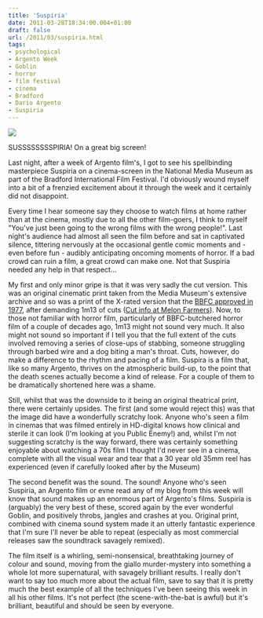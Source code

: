 ```yaml
---
title: 'Suspiria'
date: 2011-03-28T18:34:00.004+01:00
draft: false
url: /2011/03/suspiria.html
tags: 
- psychological
- Argento Week
- Goblin
- horror
- film festival
- cinema
- Bradford
- Dario Argento
- Suspiria
---
```


[![](https://blogger.googleusercontent.com/img/b/R29vZ2xl/AVvXsEgReUE_0fdyThSb-KEP9S0sP312dOCYnqiWK68q-TKsp_0VMVfUnY08H9eiusodCY4hL5rX3Lt4NZzF9pB5XY6FKDfd9Qh7IikG5hCECpXnYGoKmJBg-Pkc4yYtx5kG3vx_YtIsPeahD4Y/s640/suspiria_poster_03.jpg)](https://picasaweb.google.com/lh/photo/H6TvU8Nc9Wyicb2BW9B7NO54nN1RycrV_oQh2IHYfkI?feat=embedwebsite)  

  
  
SUSSSSSSSSPIRIA! On a great big screen!  
  
Last night, after a week of Argento film's, I got to see his spellbinding masterpiece Suspiria on a cinema-screen in the National Media Museum as part of the Bradford International Film Festival. I'd obviously wound myself into a bit of a frenzied excitement about it through the week and it certainly did not disappoint.  
  
Every time I hear someone say they choose to watch films at home rather than at the cinema, mostly due to all the other film-goers, I think to myself "You've just been going to the wrong films with the wrong people!". Last night's audience had almost all seen the film before and sat in captivated silence, tittering nervously at the occasional gentle comic moments and - even before fun - audibly anticipating oncoming moments of horror. If a bad crowd can ruin a film, a great crowd can make one. Not that Suspiria needed any help in that respect...  
  
My first and only minor gripe is that it was very sadly the cut version. This was an original cinematic print taken from the Media Museum's extensive archive and so was a print of the X-rated version that the [BBFC approved in 1977](http://www.bbfc.co.uk/AFF029305), after demanding 1m13 of cuts ([Cut info at Melon Farmers](https://melonfarmers.wordpress.com/tag/suspiria/)). Now, to those not familiar with horror film, particularly of BBFC\-butchered horror film of a couple of decades ago, 1m13 might not sound very much. It also might not sound so important if I tell you that the full extent of the cuts involved removing a series of close-ups of stabbing, someone struggling through barbed wire and a dog biting a man's throat. Cuts, however, do make a difference to the rhythm and pacing of a film. Suspira is a film that, like so many Argento, thrives on the atmospheric build-up, to the point that the death scenes actually become a kind of release. For a couple of them to be dramatically shortened here was a shame.  
  
Still, whilst that was the downside to it being an original theatrical print, there were certainly upsides. The first (and some would reject this) was that the image did have a wonderfully scratchy look. Anyone who's seen a film in cinemas that was filmed entirely in HD\-digital knows how clinical and sterile it can look (I'm looking at you Public Enemy!) and, whilst I'm not suggesting scratchy is the way forward, there was certainly something enjoyable about watching a 70s film I thought I'd never see in a cinema, complete with all the visual wear and tear that a 30 year old 35mm reel has experienced (even if carefully looked after by the Museum)  
  
The second benefit was the sound. The sound! Anyone who's seen Suspiria, an Argento film or evne read any of my blog from this week will know that sound makes up an enormous part of Argento's films. Suspiria is (arguably) the very best of these, scored again by the ever wonderful Goblin, and positively throbs, jangles and crashes at you. Original print, combined with cinema sound system made it an utterly fantastic experience that I'm sure I'll never be able to repeat (especially as most commercial releases saw the soundtrack savagely remixed).  
  
The film itself is a whirling, semi-nonsensical, breathtaking journey of colour and sound, moving from the giallo murder-mystery into something a whole lot more supernatural, with savagely brilliant results. I really don't want to say too much more about the actual film, save to say that it is pretty much the best example of all the techniques I've been seeing this week in all his other films. It's not perfect (the scene-with-the-bat is awful) but it's brilliant, beautiful and should be seen by everyone.